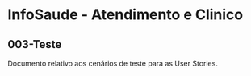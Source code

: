 # InfoSaude - Atendimento e Clinico

## 003-Teste

Documento relativo aos cenários de teste para as User Stories. 
